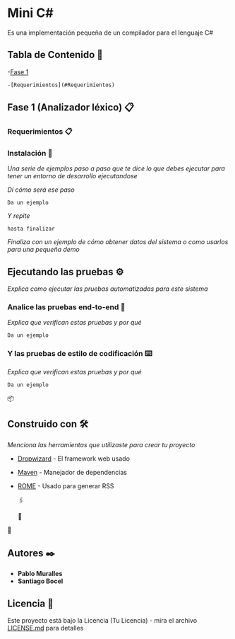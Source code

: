 # Mini C#

Es una implementación pequeña de un compilador para el lenguaje C#

## Tabla de Contenido 🚀

-[Fase 1](#Fase-1-Analizador-léxico)

    -[Requerimientos](#Requerimientos)


## Fase 1 (Analizador léxico) 📋

### Requerimientos 📋


### Instalación 🔧

_Una serie de ejemplos paso a paso que te dice lo que debes ejecutar para tener un entorno de desarrollo ejecutandose_

_Dí cómo será ese paso_

```
Da un ejemplo
```

_Y repite_

```
hasta finalizar
```

_Finaliza con un ejemplo de cómo obtener datos del sistema o como usarlos para una pequeña demo_

## Ejecutando las pruebas ⚙️

_Explica como ejecutar las pruebas automatizadas para este sistema_

### Analice las pruebas end-to-end 🔩

_Explica que verifican estas pruebas y por qué_

```
Da un ejemplo
```

### Y las pruebas de estilo de codificación ⌨️

_Explica que verifican estas pruebas y por qué_

```
Da un ejemplo
```

 📦



## Construido con 🛠️

_Menciona las herramientas que utilizaste para crear tu proyecto_

* [Dropwizard](http://www.dropwizard.io/1.0.2/docs/) - El framework web usado
* [Maven](https://maven.apache.org/) - Manejador de dependencias
* [ROME](https://rometools.github.io/rome/) - Usado para generar RSS

  🖇️

 
  📖

 
 📌


## Autores ✒️

* **Pablo Muralles**   
* **Santiago Bocel** 

  

## Licencia 📄

Este proyecto está bajo la Licencia (Tu Licencia) - mira el archivo [LICENSE.md](LICENSE.md) para detalles

 
